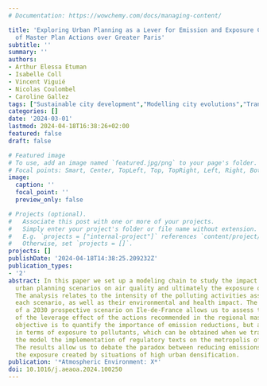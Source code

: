```yaml
---
# Documentation: https://wowchemy.com/docs/managing-content/

title: 'Exploring Urban Planning as a Lever for Emission and Exposure Control: Analysis
  of Master Plan Actions over Greater Paris'
subtitle: ''
summary: ''
authors:
- Arthur Elessa Etuman
- Isabelle Coll
- Vincent Viguié
- Nicolas Coulombel
- Caroline Gallez
tags: ["Sustainable city development","Modelling city evolutions","Transport emissions"]
categories: []
date: '2024-03-01'
lastmod: 2024-04-18T16:38:26+02:00
featured: false
draft: false

# Featured image
# To use, add an image named `featured.jpg/png` to your page's folder.
# Focal points: Smart, Center, TopLeft, Top, TopRight, Left, Right, BottomLeft, Bottom, BottomRight.
image:
  caption: ''
  focal_point: ''
  preview_only: false

# Projects (optional).
#   Associate this post with one or more of your projects.
#   Simply enter your project's folder or file name without extension.
#   E.g. `projects = ["internal-project"]` references `content/project/deep-learning/index.md`.
#   Otherwise, set `projects = []`.
projects: []
publishDate: '2024-04-18T14:38:25.209232Z'
publication_types:
- '2'
abstract: In this paper we set up a modeling chain to study the impact of different
  urban planning scenarios on air quality and ultimately the exposure of the population.
  The analysis relates to the intensity of the polluting activities associated with
  each scenario, as well as their environmental and health impact. The implementation
  of a 2030 prospective scenario on Ile-de-France allows us to assess the magnitude
  of the leverage effect of the actions recommended in the regional master plan. The
  objective is to quantify the importance of emission reductions, but also the gain
  in terms of exposure to pollutants, which can be obtained when we transcribe into
  the model the implementation of regulatory texts on the metropolis of Greater Paris.
  The results allow us to debate the paradox between reducing emissions and increasing
  the exposure created by situations of high urban densification.
publication: '*Atmospheric Environment: X*'
doi: 10.1016/j.aeaoa.2024.100250
---
```

